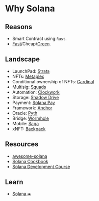 # Why Solana

## Reasons

- Smart Contract using `Rust`.
- [Fast](https://break.solana.com/)/Cheap/[Green](https://solana.com/environment).

## Landscape

- LaunchPad: [Strata](https://strataprotocol.com/)
- NFTs: [Metaplex](https://www.metaplex.com/)
- Conditional ownership of NFTs: [Cardinal](https://www.cardinal.so/)
- Multisig: [Squads](https://squads.so/)
- Automation: [Clockwork](https://www.clockwork.xyz/)
- Storage: [Shadow Drive](https://github.com/GenesysGo/shadow-drive)
- Payment: [Solana Pay](https://solanapay.com/)
- Framework: [Anchor](https://www.anchor-lang.com/)
- Oracle: [Pyth](https://pyth.network/)
- Bridge: [Wormhole](https://linktr.ee/wormholecrypto)
- Mobile: [Saga](https://solanamobile.com/)
- xNFT: [Backpack](https://www.backpack.app/)

## Resources

- [awesome-solana](https://github.com/katopz/awesome-solana)
- [Solana Cookbook](https://solanacookbook.com/)
- [Solana Development Course](https://soldev.app/course)

## Learn

- [Solana ➠](../solana/mod.md)
